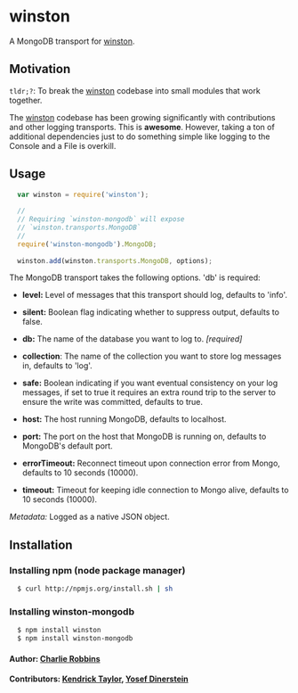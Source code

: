 # winston

A MongoDB transport for [winston][0].

## Motivation
`tldr;?`: To break the [winston][0] codebase into small modules that work together.

The [winston][0] codebase has been growing significantly with contributions and other logging transports. This is **awesome**. However, taking a ton of additional dependencies just to do something simple like logging to the Console and a File is overkill.  

## Usage
``` js
  var winston = require('winston');
  
  //
  // Requiring `winston-mongodb` will expose 
  // `winston.transports.MongoDB`
  //
  require('winston-mongodb').MongoDB;
  
  winston.add(winston.transports.MongoDB, options);
```

The MongoDB transport takes the following options. 'db' is required:

* __level:__ Level of messages that this transport should log, defaults to 'info'.
* __silent:__ Boolean flag indicating whether to suppress output, defaults to false.

* __db:__ The name of the database you want to log to. *[required]*
* __collection__: The name of the collection you want to store log messages in, defaults to 'log'.
* __safe:__ Boolean indicating if you want eventual consistency on your log messages, if set to true it requires an extra round trip to the server to ensure the write was committed, defaults to true.
* __host:__ The host running MongoDB, defaults to localhost.
* __port:__ The port on the host that MongoDB is running on, defaults to MongoDB's default port.
* __errorTimeout:__  Reconnect timeout upon connection error from Mongo, defaults to 10 seconds (10000).
* __timeout:__ Timeout for keeping idle connection to Mongo alive, defaults to 10 seconds (10000).

*Metadata:* Logged as a native JSON object.

## Installation

### Installing npm (node package manager)

``` bash
  $ curl http://npmjs.org/install.sh | sh
```

### Installing winston-mongodb

``` bash
  $ npm install winston
  $ npm install winston-mongodb
```

#### Author: [Charlie Robbins](http://blog.nodejitsu.com)
#### Contributors: [Kendrick Taylor](https://github.com/sktaylor), [Yosef Dinerstein](https://github.com/yosefd)

[0]: https://github.com/indexzero/winston